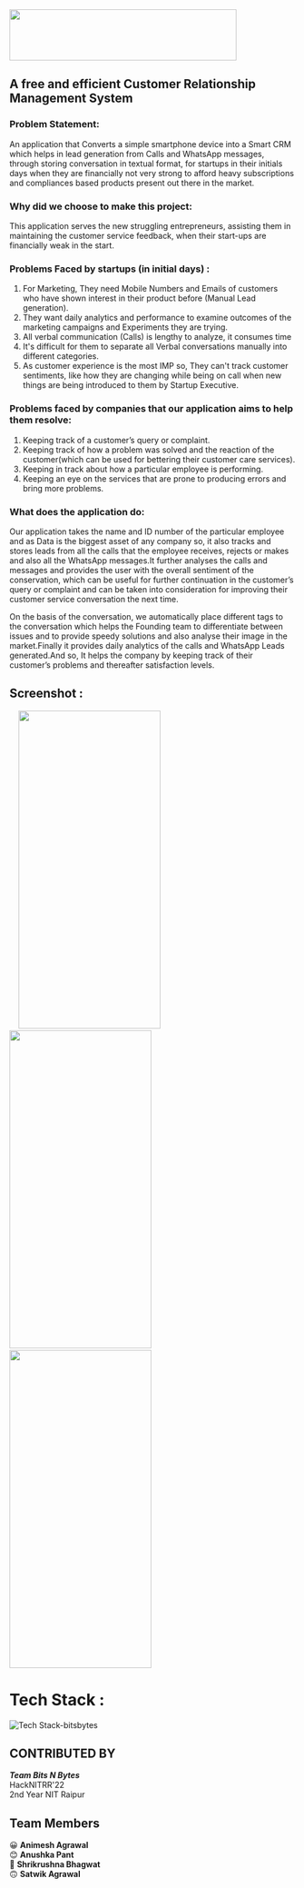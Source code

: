 <img src="https://user-images.githubusercontent.com/83586546/156906774-02f985a2-2b39-4bc4-add4-ea7f49ac57b2.png" width="400px" height="90px" >

## A free and efficient Customer Relationship Management System

### Problem Statement:

An application that Converts a simple smartphone device into a Smart CRM which helps in lead generation from Calls and WhatsApp messages, through storing conversation in textual format, for startups in their initials days when they are financially not very strong to afford heavy subscriptions and compliances based products present out there in the market.

### Why did we choose to make this project:

This application serves the new struggling entrepreneurs, assisting them in maintaining the customer service feedback, when their start-ups are financially weak in the start.

### Problems Faced by startups (in initial days) :
1. For Marketing, They need Mobile Numbers and  Emails of customers who have shown interest in their product before (Manual  Lead generation).
2. They want daily analytics and performance to examine outcomes of the marketing campaigns and Experiments they are trying.
3. All verbal communication (Calls) is lengthy to analyze, it consumes time
4. It's difficult for them to separate all Verbal conversations manually into different categories.
5. As customer experience is the most IMP so, They can't track customer sentiments, like how they are changing while being on call when new things are being introduced to them by Startup Executive.


### Problems faced by companies that our application aims to help them resolve:
1. Keeping track of a customer’s query or complaint.
2. Keeping track of how a problem was solved and the reaction of the customer(which can be used for bettering their customer care services).
3. Keeping in track about how a particular employee is performing.
4. Keeping an eye on the services that are prone to producing errors and bring more problems.

### What does the application do:
Our application takes the name and ID number of the particular employee and as Data is the biggest asset of any company so, it also tracks and stores leads from all the calls that the employee receives, rejects or makes and also all the WhatsApp messages.It further analyses the calls and messages and provides the user with the overall sentiment of the conservation, which can be useful for further continuation in the customer’s query or complaint and can be taken into consideration for improving their customer service conversation the next time.

On the basis of the conversation, we automatically place different tags to the conversation which helps the Founding team to differentiate between issues and to provide speedy solutions and also analyse their image in the market.Finally it provides daily analytics of the calls and WhatsApp Leads generated.And so, It helps the company by keeping track of their customer’s problems and thereafter satisfaction levels.


## Screenshot :

 &nbsp; &nbsp; <img src="https://user-images.githubusercontent.com/83586546/156910232-563d24cd-24c3-4015-b2f8-82fb3d91fe08.jpeg" width="250px" height="560px" > &nbsp; &nbsp; <img src="https://user-images.githubusercontent.com/83586546/156910282-692f5684-fa3a-4a23-b9c9-4d52a092e08c.jpeg" width="250px" height="560px">  &nbsp; &nbsp; <img src="https://user-images.githubusercontent.com/83586546/156910331-6dc20af7-37a7-4249-b2e1-e9ae4832c4aa.jpeg" width="250px" height="560px">  


# Tech Stack :

![Tech Stack-bitsbytes](https://user-images.githubusercontent.com/83586546/156907545-54b50c8b-12fe-4af6-8e7f-a82371188adc.png)


## CONTRIBUTED BY

***Team Bits N Bytes*** <br>
HackNITRR'22 <br>
2nd Year NIT Raipur

## Team Members<br>
:grinning: **Animesh Agrawal**<br>
:blush: **Anushka Pant**<br>
:slightly_smiling_face: **Shrikrushna Bhagwat**<br>
:upside_down_face: **Satwik Agrawal**




